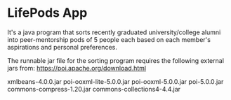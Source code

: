 # LifePods App

It's a java program that sorts recently graduated university/college alumni into peer-mentorship pods of 5 people each based on each member's aspirations and personal preferences.

The runnable jar file for the sorting program requires the following external jars from: https://poi.apache.org/download.html

xmlbeans-4.0.0.jar 
poi-ooxml-lite-5.0.0.jar 
poi-ooxml-5.0.0.jar 
poi-5.0.0.jar
commons-compress-1.20.jar 
commons-collections4-4.4.jar

